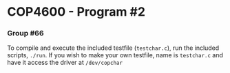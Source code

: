 # COP4600 - Program \#2
### Group \#66

To compile and execute the included testfile (`testchar.c`), run the included scripts, `./run`.
If you wish to make your own testfile, name is `testchar.c` and have it access the driver at `/dev/copchar`
